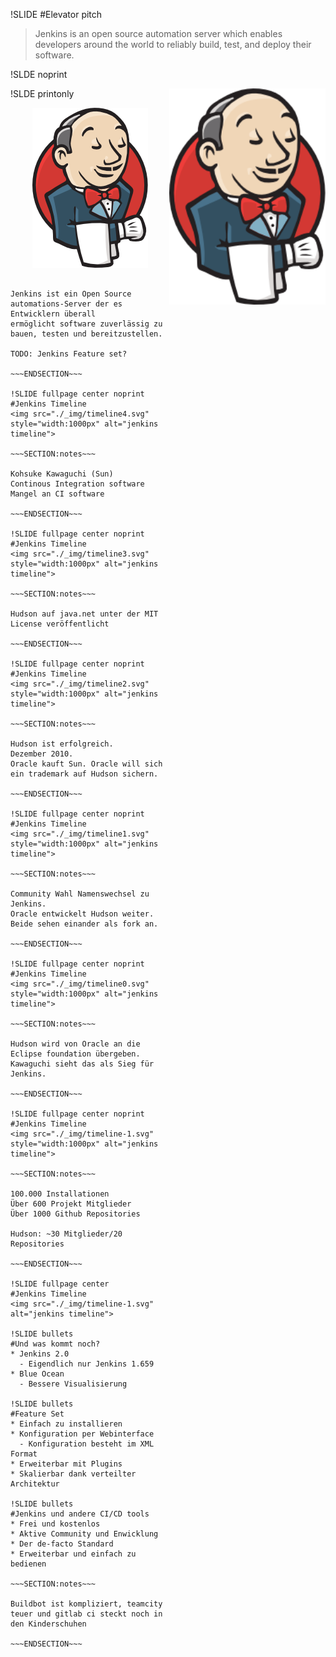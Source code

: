!SLIDE
#Elevator pitch
> Jenkins is an open source automation server which enables developers around
> the world to reliably build, test, and deploy their software.

!SLDE noprint

<img src="./_img/jenkins.png" style="width:250px" alt="jenkins" align="right"/>

!SLDE printonly

<center><img src="./_img/jenkins.png" style="width:185px;height:256px" alt="jenkins" /></center>

~~~SECTION:notes~~~

Jenkins ist ein Open Source automations-Server der es Entwicklern überall
ermöglicht software zuverlässig zu bauen, testen und bereitzustellen.

TODO: Jenkins Feature set?

~~~ENDSECTION~~~

!SLIDE fullpage center noprint
#Jenkins Timeline
<img src="./_img/timeline4.svg" style="width:1000px" alt="jenkins timeline">

~~~SECTION:notes~~~

Kohsuke Kawaguchi (Sun)  
Continous Integration software
Mangel an CI software 

~~~ENDSECTION~~~

!SLIDE fullpage center noprint
#Jenkins Timeline
<img src="./_img/timeline3.svg" style="width:1000px" alt="jenkins timeline">

~~~SECTION:notes~~~

Hudson auf java.net unter der MIT License veröffentlicht

~~~ENDSECTION~~~

!SLIDE fullpage center noprint
#Jenkins Timeline
<img src="./_img/timeline2.svg" style="width:1000px" alt="jenkins timeline">

~~~SECTION:notes~~~

Hudson ist erfolgreich.  
Dezember 2010.  
Oracle kauft Sun. Oracle will sich ein trademark auf Hudson sichern.  

~~~ENDSECTION~~~

!SLIDE fullpage center noprint
#Jenkins Timeline
<img src="./_img/timeline1.svg" style="width:1000px" alt="jenkins timeline">

~~~SECTION:notes~~~

Community Wahl Namenswechsel zu Jenkins.  
Oracle entwickelt Hudson weiter.  
Beide sehen einander als fork an.

~~~ENDSECTION~~~

!SLIDE fullpage center noprint
#Jenkins Timeline
<img src="./_img/timeline0.svg" style="width:1000px" alt="jenkins timeline">

~~~SECTION:notes~~~

Hudson wird von Oracle an die Eclipse foundation übergeben.  
Kawaguchi sieht das als Sieg für Jenkins.

~~~ENDSECTION~~~

!SLIDE fullpage center noprint
#Jenkins Timeline
<img src="./_img/timeline-1.svg" style="width:1000px" alt="jenkins timeline">

~~~SECTION:notes~~~

100.000 Installationen  
Über 600 Projekt Mitglieder  
Über 1000 Github Repositories  

Hudson: ~30 Mitglieder/20 Repositories

~~~ENDSECTION~~~

!SLIDE fullpage center
#Jenkins Timeline
<img src="./_img/timeline-1.svg" alt="jenkins timeline">

!SLIDE bullets
#Und was kommt noch?
* Jenkins 2.0
  - Eigendlich nur Jenkins 1.659
* Blue Ocean
  - Bessere Visualisierung

!SLIDE bullets
#Feature Set
* Einfach zu installieren
* Konfiguration per Webinterface
  - Konfiguration besteht im XML Format
* Erweiterbar mit Plugins
* Skalierbar dank verteilter Architektur

!SLIDE bullets
#Jenkins und andere CI/CD tools
* Frei und kostenlos
* Aktive Community und Enwicklung
* Der de-facto Standard
* Erweiterbar und einfach zu bedienen

~~~SECTION:notes~~~

Buildbot ist kompliziert, teamcity teuer und gitlab ci steckt noch in den Kinderschuhen

~~~ENDSECTION~~~

